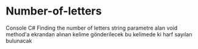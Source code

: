 # Number-of-letters
Console C# Finding the number of letters
string parametre alan void method'a ekrandan alınan kelime gönderilecek bu kelimede ki harf sayıları bulunacak
